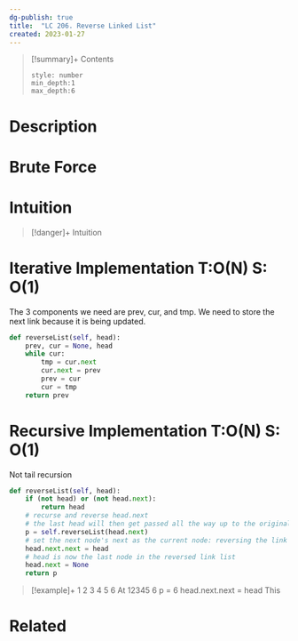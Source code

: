 ```yaml
---
dg-publish: true
title:  "LC 206. Reverse Linked List"
created: 2023-01-27
---
```


>[!summary]+ Contents
>```toc
>style: number
>min_depth:1
>max_depth:6
>```

# Description

# Brute Force
# Intuition

>[!danger]+ Intuition

# Iterative Implementation T:O(N) S: O(1)
The 3 components we need are prev, cur, and tmp. We need to store the next link because it is being updated.
```python
def reverseList(self, head):
	prev, cur = None, head
	while cur:
		tmp = cur.next
		cur.next = prev
		prev = cur
		cur = tmp
	return prev
```


# Recursive Implementation T:O(N) S: O(1)
Not tail recursion

```python
def reverseList(self, head):
	if (not head) or (not head.next):
		return head
	# recurse and reverse head.next
	# the last head will then get passed all the way up to the original head
	p = self.reverseList(head.next)
	# set the next node's next as the current node: reversing the link
	head.next.next = head
	# head is now the last node in the reversed link list
	head.next = None
	return p
```

>[!example]+ 
>1 2 3 4 5 6
>At 12345 6
>p = 6
>head.next.next = head 
>This 
>






# Related
